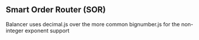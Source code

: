 ## Smart Order Router (SOR)

Balancer uses decimal.js over the more common bignumber.js for the non-integer exponent support